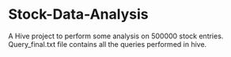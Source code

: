 # Stock-Data-Analysis
A Hive project to perform some analysis on 500000 stock entries.
Query_final.txt file contains all the queries performed in hive.
